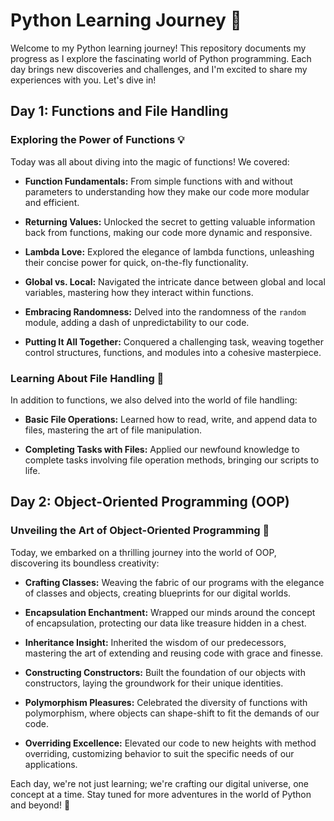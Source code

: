 # Python Learning Journey 🐍

Welcome to my Python learning journey! This repository documents my progress as I explore the fascinating world of Python programming. Each day brings new discoveries and challenges, and I'm excited to share my experiences with you. Let's dive in!

## Day 1: Functions and File Handling

### Exploring the Power of Functions 💡

Today was all about diving into the magic of functions! We covered:

- **Function Fundamentals:** From simple functions with and without parameters to understanding how they make our code more modular and efficient.
   
- **Returning Values:** Unlocked the secret to getting valuable information back from functions, making our code more dynamic and responsive.

- **Lambda Love:** Explored the elegance of lambda functions, unleashing their concise power for quick, on-the-fly functionality.

- **Global vs. Local:** Navigated the intricate dance between global and local variables, mastering how they interact within functions.

- **Embracing Randomness:** Delved into the randomness of the `random` module, adding a dash of unpredictability to our code.

- **Putting It All Together:** Conquered a challenging task, weaving together control structures, functions, and modules into a cohesive masterpiece.

### Learning About File Handling 📂

In addition to functions, we also delved into the world of file handling:

- **Basic File Operations:** Learned how to read, write, and append data to files, mastering the art of file manipulation.

- **Completing Tasks with Files:** Applied our newfound knowledge to complete tasks involving file operation methods, bringing our scripts to life.

## Day 2: Object-Oriented Programming (OOP)

### Unveiling the Art of Object-Oriented Programming 🚀

Today, we embarked on a thrilling journey into the world of OOP, discovering its boundless creativity:

- **Crafting Classes:** Weaving the fabric of our programs with the elegance of classes and objects, creating blueprints for our digital worlds.

- **Encapsulation Enchantment:** Wrapped our minds around the concept of encapsulation, protecting our data like treasure hidden in a chest.

- **Inheritance Insight:** Inherited the wisdom of our predecessors, mastering the art of extending and reusing code with grace and finesse.

- **Constructing Constructors:** Built the foundation of our objects with constructors, laying the groundwork for their unique identities.

- **Polymorphism Pleasures:** Celebrated the diversity of functions with polymorphism, where objects can shape-shift to fit the demands of our code.

- **Overriding Excellence:** Elevated our code to new heights with method overriding, customizing behavior to suit the specific needs of our applications.

Each day, we're not just learning; we're crafting our digital universe, one concept at a time. Stay tuned for more adventures in the world of Python and beyond! 🌟
